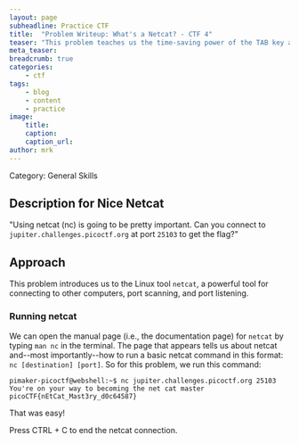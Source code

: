 ```yaml
---
layout: page
subheadline: Practice CTF
title:  "Problem Writeup: What's a Netcat? - CTF 4"
teaser: "This problem teaches us the time-saving power of the TAB key and gives us practice navigating a Linux filesystem."
meta_teaser: 
breadcrumb: true
categories:
    - ctf
tags:
    - blog
    - content
    - practice
image:
    title: 
    caption: 
    caption_url: 
author: mrk
---
```


Category: General Skills

## Description for Nice Netcat

"Using netcat (nc) is going to be pretty important. Can you connect to `jupiter.challenges.picoctf.org` at port `25103` to get the flag?"

## Approach

This problem introduces us to the Linux tool `netcat`, a powerful tool for connecting to other computers, port scanning, and port listening.

### Running netcat

We can open the manual page (i.e., the documentation page) for `netcat` by typing `man nc` in the terminal. The page that appears tells us about netcat and--most importantly--how to run a basic netcat command in this format:  `nc [destination] [port]`. So for this problem, we run this command:

```
pimaker-picoctf@webshell:~$ nc jupiter.challenges.picoctf.org 25103
You're on your way to becoming the net cat master
picoCTF{nEtCat_Mast3ry_d0c64587}
```

That was easy!

Press CTRL + C to end the netcat connection.
